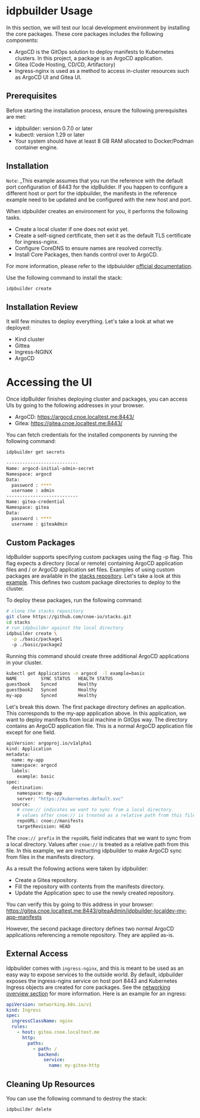# idpbuilder Usage 
In this section, we will test our local development environment by installing the core packages. These core packages includes the following components: 

* ArgoCD is the GitOps solution to deploy manifests to Kubernetes clusters. In this project, a package is an ArgoCD application. 
* Gitea (Code Hosting, CD/CD, Artifactory)
* Ingress-nginx is used as a method to access in-cluster resources such as ArgoCD UI and Gitea UI.

## Prerequisites
Before starting the installation process, ensure the following prerequisites are met:

* idpbuilder: version 0.7.0 or later
* kubectl: version 1.29 or later
* Your system should have at least 8 GB RAM allocated to Docker/Podman container engine.

## Installation

`Note`: _This example assumes that you run the reference with the default port configuration of 8443 for the idpBuilder. If you happen to configure a different host or port for the idpbuilder, the manifests in the reference example need to be updated and be configured with the new host and port.

When idpbuilder creates an environment for you, it performs the following tasks.

* Create a local cluster if one does not exist yet.
* Create a self-signed certificate, then set it as the default TLS certificate for ingress-nginx.
* Configure CoreDNS to ensure names are resolved correctly.
* Install Core Packages, then hands control over to ArgoCD.

For more information, please refer to the idpbuiulder [official documentation](https://cnoe.io/docs/reference-implementation/installations/idpbuilder/how-it-works).  

Use the following command to install the stack:

```bash
idpbuilder create
```

## Installation Review
It will few minutes to deploy everything. Let's take a look at what we deployed:

* Kind cluster 
* Gittea
* Ingress-NGINX
* ArgoCD

# Accessing the UI
Once idpBuilder finishes deploying cluster and packages, you can access UIs by going to the following addresses in your browser.

* ArgoCD: https://argocd.cnoe.localtest.me:8443/
* Gitea: https://gitea.cnoe.localtest.me:8443/

You can fetch credentials for the installed components by running the following command:

```bash
idpbuilder get secrets

---------------------------
Name: argocd-initial-admin-secret
Namespace: argocd
Data:
  password : ****
  username : admin
---------------------------
Name: gitea-credential
Namespace: gitea
Data:
  password : ****
  username : giteaAdmin
```

## Custom Packages
IdpBuilder supports specifying custom packages using the flag -p flag. This flag expects a directory (local or remote) containing ArgoCD application files and / or ArgoCD application set files. Examples of using custom packages are available in the [stacks repository](https://github.com/cnoe-io/stacks). Let's take a look at this [example](https://github.com/cnoe-io/stacks/tree/main/basic). This defines two custom package directories to deploy to the cluster.

To deploy these packages, run the following command:

```bash
# clone the stacks repository
git clone https://github.com/cnoe-io/stacks.git
cd stacks
# run idpbuilder against the local directory
idpbuilder create \
  -p ./basic/package1
  -p ./basic/package2
```
Running this command should create three additional ArgoCD applications in your cluster.

```bash
kubectl get Applications -n argocd  -l example=basic
NAME         SYNC STATUS   HEALTH STATUS
guestbook    Synced        Healthy
guestbook2   Synced        Healthy
my-app       Synced        Healthy
```
Let's break this down. The first package directory defines an application. This corresponds to the my-app application above. In this application, we want to deploy manifests from local machine in GitOps way. The directory contains an ArgoCD application file. This is a normal ArgoCD application file except for one field.

```bash
apiVersion: argoproj.io/v1alpha1
kind: Application
metadata:
  name: my-app
  namespace: argocd
  labels:
    example: basic
spec:
  destination:
    namespace: my-app
    server: "https://kubernetes.default.svc"
  source:
    # cnoe:// indicates we want to sync from a local directory.
    # values after cnoe:// is treated as a relative path from this file.
    repoURL: cnoe://manifests
    targetRevision: HEAD
```
The `cnoe:// prefix` in the `repoURL` field indicates that we want to sync from a local directory. Values after `cnoe://` is treated as a relative path from this file. In this example, we are instructing idpbuilder to make ArgoCD sync from files in the manifests directory.

As a result the following actions were taken by idpbuilder:

* Create a Gitea repository.
* Fill the repository with contents from the manifests directory.
* Update the Application spec to use the newly created repository.

You can verify this by going to this address in your browser: https://gitea.cnoe.localtest.me:8443/giteaAdmin/idpbuilder-localdev-my-app-manifests

However, the second package directory defines two normal ArgoCD applications referencing a remote repository. They are applied as-is.

## External Access
Idpbuilder comes with `ingress-nginx`, and this is meant to be used as an easy way to expose services to the outside world.  By default, idpbuilder exposes the ingress-nginx service on host port 8443 and Kubernetes Ingress objects are created for core packages. See the [networking overview section](https://cnoe.io/docs/reference-implementation/installations/idpbuilder/how-it-works#networking) for more information. Here is an example for an ingress: 

```yaml
apiVersion: networking.k8s.io/v1
kind: Ingress
spec:
  ingressClassName: nginx
  rules:
    - host: gitea.cnoe.localtest.me
      http:
        paths:
          - path: /
            backend:
              service:
                name: my-gitea-http
```

## Cleaning Up Resources
You can use the following command to destroy the stack:

```bash
idpbuilder delete
```
